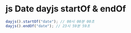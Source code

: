 # js Date dayjs startOf & endOf

```js
dayjs().startOf("date"); // 00시 00분 00초
dayjs().endOf("date"); // 23시 59분 59초
```
